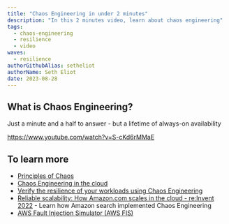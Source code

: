 ```yaml
---
title: "Chaos Engineering in under 2 minutes"
description: "In this 2 minutes video, learn about chaos engineering"
tags:
  - chaos-engineering
  - resilience
  - video
waves:
  - resilience
authorGithubAlias: setheliot
authorName: Seth Eliot
date: 2023-08-28
---
```


## What is Chaos Engineering?

Just a minute and a half to answer - but a lifetime of always-on availability 

https://www.youtube.com/watch?v=S-cKd6rMMaE

## To learn more

* [Principles of Chaos](https://principlesofchaos.org/)
* [Chaos Engineering in the cloud](https://aws.amazon.com/blogs/architecture/chaos-engineering-in-the-cloud?sc_channel=el&sc_campaign=resiliencewave&sc_geo=mult&sc_country=mult&sc_outcome=acq&sc_content=chaos-engineering-2-minutes)
* [Verify the resilience of your workloads using Chaos Engineering](https://aws.amazon.com/blogs/architecture/verify-the-resilience-of-your-workloads-using-chaos-engineering?sc_channel=el&sc_campaign=resiliencewave&sc_geo=mult&sc_country=mult&sc_outcome=acq&sc_content=chaos-engineering-2-minutes)
* [Reliable scalability: How Amazon.com scales in the cloud - re:Invent 2022](https://bit.ly/reliable2022) - Learn how Amazon search implemented Chaos Engineering
* [AWS Fault Injection Simulator (AWS FIS)](https://docs.aws.amazon.com/fis/latest/userguide/what-is.html?sc_channel=el&sc_campaign=resiliencewave&sc_geo=mult&sc_country=mult&sc_outcome=acq&sc_content=chaos-engineering-2-minutes)
